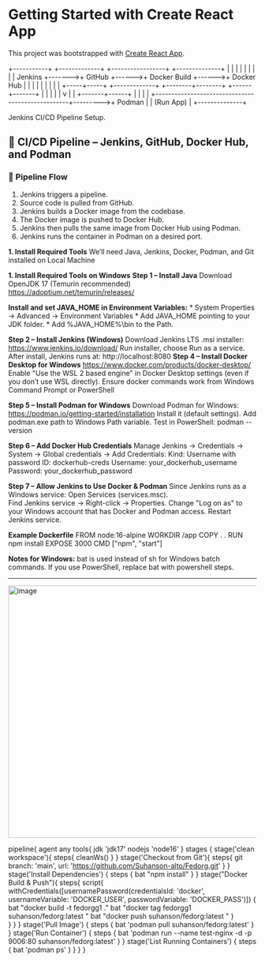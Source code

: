 # Getting Started with Create React App

This project was bootstrapped with [Create React App](https://github.com/facebook/create-react-app).

+-----------+        +-------------+       +-----------------+       +--------------+
|           |        |             |       |                 |       |              |
|  Jenkins  +------->+   GitHub    +------>+   Docker Build  +------>+  Docker Hub  |
|           |        |             |       |                 |       |              |
+-----+-----+        +-------------+       +--------+--------+       +------+-------+
      |                                                  |                  |
      |                                                  |                  v
      |                                                  |          +-------+------+
      |                                                  |          |              |
      +--------------------------------------------------+--------->+   Podman     |
                                                                     |  (Run App)   |
                                                                     +--------------+





Jenkins CI/CD Pipeline Setup.

## 🚀 CI/CD Pipeline – Jenkins, GitHub, Docker Hub, and Podman

### 🔄 Pipeline Flow

1. Jenkins triggers a pipeline.
2. Source code is pulled from GitHub.
3. Jenkins builds a Docker image from the codebase.
4. The Docker image is pushed to Docker Hub.
5. Jenkins then pulls the same image from Docker Hub using Podman.
6. Jenkins runs the container in Podman on a desired port.

**1. Install Required Tools**
We’ll need Java, Jenkins, Docker, Podman, and Git installed on Local Machine

**1. Install Required Tools on Windows**
**Step 1 – Install Java**
	Download OpenJDK 17 (Temurin recommended)
	https://adoptium.net/temurin/releases/

**Install and set JAVA_HOME in Environment Variables:**
	* System Properties → Advanced → Environment Variables
 	* Add JAVA_HOME pointing to your JDK folder.
  	* Add %JAVA_HOME%\bin to the Path.

**Step 2 – Install Jenkins (Windows)**
	Download Jenkins LTS .msi installer:
	https://www.jenkins.io/download/
	Run installer, choose Run as a service.
 	After install, Jenkins runs at: http://localhost:8080
**Step 4 – Install Docker Desktop for Windows**
	https://www.docker.com/products/docker-desktop/
	Enable "Use the WSL 2 based engine" in Docker Desktop settings (even if you don’t use WSL directly).
	Ensure docker commands work from Windows Command Prompt or PowerShell

**Step 5 – Install Podman for Windows**
Download Podman for Windows:
https://podman.io/getting-started/installation
Install it (default settings).
Add podman.exe path to Windows Path variable.
Test in PowerShell: podman --version

**Step 6 – Add Docker Hub Credentials**
	Manage Jenkins → Credentials → System → Global credentials → Add Credentials:
	Kind: Username with password
 	ID: dockerhub-creds
  	Username: your_dockerhub_username	
   	Password: your_dockerhub_password

**Step 7 – Allow Jenkins to Use Docker & Podman**
	Since Jenkins runs as a Windows service:
 	Open Services (services.msc).	
  	Find Jenkins service → Right-click → Properties.
	Change "Log on as" to your Windows account that has Docker and Podman access.
	Restart Jenkins service.

**Example Dockerfile**
	FROM node:16-alpine
	WORKDIR /app
	COPY . .
	RUN npm install
	EXPOSE 3000
	CMD ["npm", "start"]

**Notes for Windows:**
	bat is used instead of sh for Windows batch commands.
	If you use PowerShell, replace bat with powershell steps.
 ___________________________________________________________________________________________________________________________________________________

<img width="940" height="511" alt="image" src="https://github.com/user-attachments/assets/b3899baf-eb54-4aa1-b4e0-e3fef83f2d44" />



pipeline{
    agent any
    tools{
        jdk 'jdk17'
        nodejs 'node16'
    }
    stages {
        stage('clean workspace'){
            steps{
                cleanWs()
            }
        }
        stage('Checkout from Git'){
            steps{
                git branch: 'main', url: 'https://github.com/Suhanson-alto/Fedorg.git'
            }
        }
        stage('Install Dependencies') {
            steps {
                bat "npm install"
            }
        }
        stage("Docker Build & Push"){
            steps{
                script{
                   withCredentials([usernamePassword(credentialsId: 'docker', usernameVariable: 'DOCKER_USER', passwordVariable: 'DOCKER_PASS')]) {   
                       bat "docker build -t fedorgg1 ."
                       bat "docker tag fedorgg1 suhanson/fedorg:latest "
                       bat "docker push suhanson/fedorg:latest "
                    }   
                }
            }
        }
	    stage('Pull Image') {
      	    steps {
        	bat 'podman pull suhanson/fedorg:latest'
      		}
    	}
    	stage('Run Container') {
      	    steps {
        	bat 'podman run --name test-nginx -d -p 9006:80 suhanson/fedorg:latest'
      		}
    	}
    	stage('List Running Containers') {
      	    steps {
        	bat 'podman ps'
      		}
    	}
    }
}
